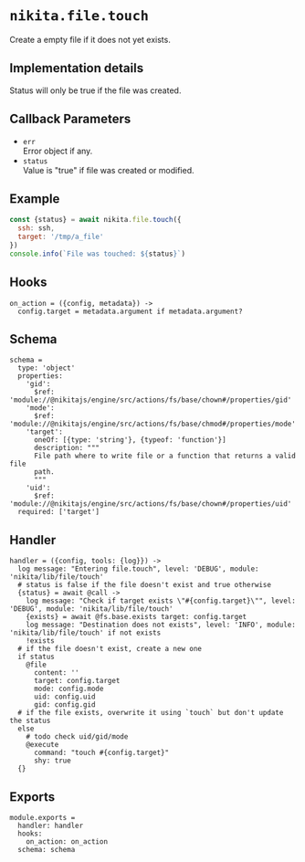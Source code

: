 
# `nikita.file.touch`

Create a empty file if it does not yet exists.

## Implementation details

Status will only be true if the file was created.

## Callback Parameters

* `err`   
  Error object if any.   
* `status`   
  Value is "true" if file was created or modified.   

## Example

```js
const {status} = await nikita.file.touch({
  ssh: ssh,
  target: '/tmp/a_file'
})
console.info(`File was touched: ${status}`)
```

## Hooks

    on_action = ({config, metadata}) ->
      config.target = metadata.argument if metadata.argument?

## Schema

    schema =
      type: 'object'
      properties:
        'gid':
          $ref: 'module://@nikitajs/engine/src/actions/fs/base/chown#/properties/gid'
        'mode':
          $ref: 'module://@nikitajs/engine/src/actions/fs/base/chmod#/properties/mode'
        'target':
          oneOf: [{type: 'string'}, {typeof: 'function'}]
          description: """
          File path where to write file or a function that returns a valid file
          path.
          """
        'uid':
          $ref: 'module://@nikitajs/engine/src/actions/fs/base/chown#/properties/uid'
      required: ['target']

## Handler

    handler = ({config, tools: {log}}) ->
      log message: "Entering file.touch", level: 'DEBUG', module: 'nikita/lib/file/touch'
      # status is false if the file doesn't exist and true otherwise
      {status} = await @call ->
        log message: "Check if target exists \"#{config.target}\"", level: 'DEBUG', module: 'nikita/lib/file/touch'
        {exists} = await @fs.base.exists target: config.target
        log message: "Destination does not exists", level: 'INFO', module: 'nikita/lib/file/touch' if not exists
        !exists
      # if the file doesn't exist, create a new one
      if status
        @file
          content: ''
          target: config.target
          mode: config.mode
          uid: config.uid
          gid: config.gid
      # if the file exists, overwrite it using `touch` but don't update the status
      else
        # todo check uid/gid/mode
        @execute
          command: "touch #{config.target}"
          shy: true
      {}

## Exports

    module.exports =
      handler: handler
      hooks:
        on_action: on_action
      schema: schema
